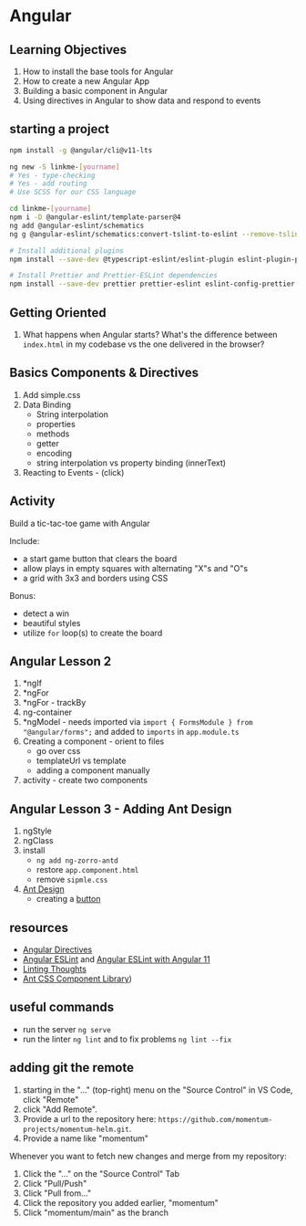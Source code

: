 # Angular

## Learning Objectives

1. How to install the base tools for Angular
2. How to create a new Angular App
3. Building a basic component in Angular
4. Using directives in Angular to show data and respond to events

## starting a project

```bash
npm install -g @angular/cli@v11-lts

ng new -S linkme-[yourname]
# Yes - type-checking
# Yes - add routing
# Use SCSS for our CSS language

cd linkme-[yourname]
npm i -D @angular-eslint/template-parser@4
ng add @angular-eslint/schematics
ng g @angular-eslint/schematics:convert-tslint-to-eslint --remove-tslint-if-no-more-tslint-targets --ignore-existing-tslint-config

# Install additional plugins
npm install --save-dev @typescript-eslint/eslint-plugin eslint-plugin-prettier

# Install Prettier and Prettier-ESLint dependencies
npm install --save-dev prettier prettier-eslint eslint-config-prettier
```

## Getting Oriented

1. What happens when Angular starts? What's the difference between `index.html` in my codebase vs the one delivered in the browser?

## Basics Components & Directives

1. Add simple.css
1. Data Binding
    - String interpolation
    - properties
    - methods
    - getter
    - encoding
    - string interpolation vs property binding (innerText)
1. Reacting to Events - (click)

## Activity 

Build a tic-tac-toe game with Angular

Include:

- a start game button that clears the board
- allow plays in empty squares with alternating "X"s and "O"s
- a grid with 3x3 and borders using CSS

Bonus:

- detect a win
- beautiful styles
- utilize `for` loop(s) to create the board

## Angular Lesson 2

1. *ngIf
1. *ngFor
1. *ngFor - trackBy
1. ng-container
1. *ngModel - needs imported via `import { FormsModule } from "@angular/forms";` and added to `imports` in `app.module.ts`
1. Creating a component - orient to files
    - go over css
    - templateUrl vs template
    - adding a component manually
1. activity - create two components

## Angular Lesson 3 - Adding Ant Design

1. ngStyle
1. ngClass
1. install
    - `ng add ng-zorro-antd`
    - restore `app.component.html`
    - remove `sipmle.css`
1. [Ant Design](https://ng.ant.design)
    - creating a [button](https://ng.ant.design/components/button/en)

## resources

- [Angular Directives](https://angular.io/guide/built-in-directives)
- [Angular ESLint](https://github.com/angular-eslint/angular-eslint) and [Angular ESLint with Angular 11](https://github.com/angular-eslint/angular-eslint#quick-start-with-angular-before-v12)
- [Linting Thoughts](https://dev.to/dreiv/using-eslint-and-prettier-with-vscode-in-an-angular-project-42ib)
- [Ant CSS Component Library](https://ng.ant.design/docs/introduce/en))

## useful commands

* run the server `ng serve`
* run the linter `ng lint` and to fix problems `ng lint --fix`

## adding git the remote

1. starting in the "..." (top-right) menu on the "Source Control" in VS Code, click "Remote"
1. click "Add Remote".
1. Provide a url to the repository here: `https://github.com/momentum-projects/momentum-helm.git`.
1. Provide a name like "momentum"

Whenever you want to fetch new changes and merge from my repository:

1. Click the "..." on the "Source Control" Tab
1. Click "Pull/Push"
1. Click "Pull from..."
1. Click the repository you added earlier, "momentum"
1. Click "momentum/main" as the branch